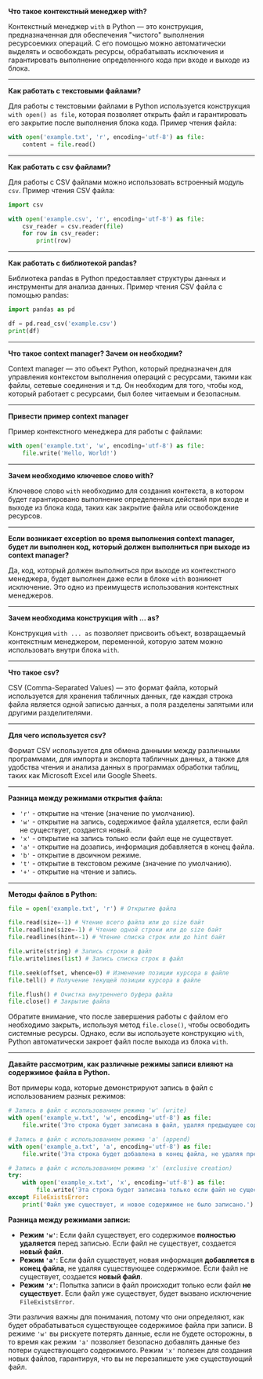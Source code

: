 **Что такое контекстный менеджер with?**

Контекстный менеджер `with` в Python — это конструкция, предназначенная для обеспечения "чистого" выполнения ресурсоемких операций. С его помощью можно автоматически выделять и освобождать ресурсы, обрабатывать исключения и гарантировать выполнение определенного кода при входе и выходе из блока.

---

**Как работать с текстовыми файлами?**

Для работы с текстовыми файлами в Python используется конструкция `with open() as file`, которая позволяет открыть файл и гарантировать его закрытие после выполнения блока кода. Пример чтения файла:

```python
with open('example.txt', 'r', encoding='utf-8') as file:
    content = file.read()
```

---

**Как работать с csv файлами?**

Для работы с CSV файлами можно использовать встроенный модуль `csv`. Пример чтения CSV файла:

```python
import csv

with open('example.csv', 'r', encoding='utf-8') as file:
    csv_reader = csv.reader(file)
    for row in csv_reader:
        print(row)
```

---

**Как работать с библиотекой pandas?**

Библиотека pandas в Python предоставляет структуры данных и инструменты для анализа данных. Пример чтения CSV файла с помощью pandas:

```python
import pandas as pd

df = pd.read_csv('example.csv')
print(df)
```

---

**Что такое context manager? Зачем он необходим?**

Context manager — это объект Python, который предназначен для управления контекстом выполнения операций с ресурсами, такими как файлы, сетевые соединения и т.д. Он необходим для того, чтобы код, который работает с ресурсами, был более читаемым и безопасным.

---

**Привести пример context manager**

Пример контекстного менеджера для работы с файлами:

```python
with open('example.txt', 'w', encoding='utf-8') as file:
    file.write('Hello, World!')
```

---

**Зачем необходимо ключевое слово with?**

Ключевое слово `with` необходимо для создания контекста, в котором будет гарантировано выполнение определенных действий при входе и выходе из блока кода, таких как закрытие файла или освобождение ресурсов.

---

**Если возникает exception во время выполнения context manager, будет ли выполнен код, который должен выполниться при выходе из context manager?**

Да, код, который должен выполниться при выходе из контекстного менеджера, будет выполнен даже если в блоке `with` возникнет исключение. Это одно из преимуществ использования контекстных менеджеров.

---

**Зачем необходима конструкция with ... as?**

Конструкция `with ... as` позволяет присвоить объект, возвращаемый контекстным менеджером, переменной, которую затем можно использовать внутри блока `with`.

---

**Что такое csv?**

CSV (Comma-Separated Values) — это формат файла, который используется для хранения табличных данных, где каждая строка файла является одной записью данных, а поля разделены запятыми или другими разделителями.

---

**Для чего используется csv?**

Формат CSV используется для обмена данными между различными программами, для импорта и экспорта табличных данных, а также для удобства чтения и анализа данных в программах обработки таблиц, таких как Microsoft Excel или Google Sheets.

---

**Разница между режимами открытия файла:**

- `'r'` - открытие на чтение (значение по умолчанию).
- `'w'` - открытие на запись, содержимое файла удаляется, если файл не существует, создается новый.
- `'x'` - открытие на запись только если файл еще не существует.
- `'a'` - открытие на дозапись, информация добавляется в конец файла.
- `'b'` - открытие в двоичном режиме.
- `'t'` - открытие в текстовом режиме (значение по умолчанию).
- `'+'` - открытие на чтение и запись.

---

**Методы файлов в Python:**

```python
file = open('example.txt', 'r') # Открытие файла

file.read(size=-1) # Чтение всего файла или до size байт
file.readline(size=-1) # Чтение одной строки или до size байт
file.readlines(hint=-1) # Чтение списка строк или до hint байт

file.write(string) # Запись строки в файл
file.writelines(list) # Запись списка строк в файл

file.seek(offset, whence=0) # Изменение позиции курсора в файле
file.tell() # Получение текущей позиции курсора в файле

file.flush() # Очистка внутреннего буфера файла
file.close() # Закрытие файла
```

Обратите внимание, что после завершения работы с файлом его необходимо закрыть, используя метод `file.close()`, чтобы освободить системные ресурсы. Однако, если вы используете конструкцию `with`, Python автоматически закроет файл после выхода из блока `with`.

---
**Давайте рассмотрим, как различные режимы записи влияют на содержимое файла в Python.**

Вот примеры кода, которые демонстрируют запись в файл с использованием разных режимов:

```python
# Запись в файл с использованием режима 'w' (write)
with open('example_w.txt', 'w', encoding='utf-8') as file:
    file.write('Это строка будет записана в файл, удаляя предыдущее содержимое.\n')

# Запись в файл с использованием режима 'a' (append)
with open('example_a.txt', 'a', encoding='utf-8') as file:
    file.write('Эта строка будет добавлена в конец файла, не удаляя предыдущее содержимое.\n')

# Запись в файл с использованием режима 'x' (exclusive creation)
try:
    with open('example_x.txt', 'x', encoding='utf-8') as file:
        file.write('Эта строка будет записана только если файл не существует.\n')
except FileExistsError:
    print('Файл уже существует, и новое содержимое не было записано.')
```

**Разница между режимами записи:**

- **Режим `'w'`**: Если файл существует, его содержимое **полностью удаляется** перед записью. Если файл не существует, создается **новый файл**.
- **Режим `'a'`**: Если файл существует, новая информация **добавляется в конец файла**, не удаляя существующее содержимое. Если файл не существует, создается **новый файл**.
- **Режим `'x'`**: Попытка записи в файл происходит только если файл **не существует**. Если файл уже существует, будет вызвано исключение `FileExistsError`.

Эти различия важны для понимания, потому что они определяют, как будет обрабатываться существующее содержимое файла при записи. В режиме `'w'` вы рискуете потерять данные, если не будете осторожны, в то время как режим `'a'` позволяет безопасно добавлять данные без потери существующего содержимого. Режим `'x'` полезен для создания новых файлов, гарантируя, что вы не перезапишете уже существующий файл. 